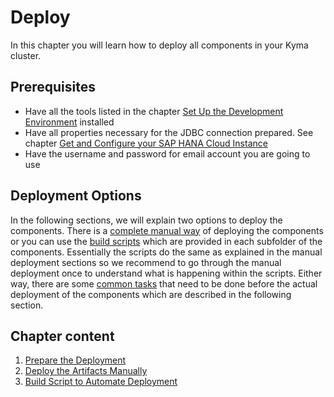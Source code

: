 # Deploy

In this chapter you will learn how to deploy all components in your Kyma cluster. 

## Prerequisites

- Have all the tools listed in the chapter [Set Up the Development Environment](/documentation/prepare/set-up-local-environment/README.md) installed
- Have all properties necessary for the JDBC connection prepared. See chapter [Get and Configure your SAP HANA Cloud Instance](/documentation/prepare/configure-hana/README.md)
- Have the username and password for email account you are going to use

## Deployment Options

 In the following sections, we will explain two options to deploy the components. There is a [complete manual way](manual-deployment/README.md) of deploying the components or you can use the [build scripts](script-deployment/README.md) which are provided in each subfolder of the components.  Essentially the scripts do the same as explained in the manual deployment sections so we recommend to go through the manual deployment once to understand what is happening within the scripts. Either way,  there are some [common tasks](prepare-deployment/README.md) that need to be done before the actual deployment of the components which are described in the following section.


## Chapter content
1. [Prepare the Deployment](prepare-deployment/README.md)
2. [Deploy the Artifacts Manually](manual-deployment/README.md)
3. [Build Script to Automate Deployment](script-deployment/README.md)
